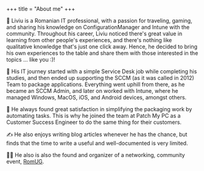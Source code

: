 +++
title = "About me"
+++

:wave: Liviu is a Romanian IT professional, with a passion for traveling, gaming, and sharing his knowledge on ConfigurationManager and Intune with the community. Throughout his career, Liviu noticed there's great value in learning from other people's experiences, and there's nothing like qualitative knowledge that's just one click away. Hence, he decided to bring his own experiences to the table and share them with those interested in the topics … like you :)!

:rocket: His IT journey started with a simple Service Desk job while completing his studies, and then ended up supporting the SCCM (as it was called in 2012) Team to package applications. Everything went uphill from there, as he became an SCCM Admin, and later on worked with Intune, where he managed Windows, MacOS, iOS, and Android devices, amongst others.

:robot: He always found great satisfaction in simplifying the packaging work by automating tasks. This is why he joined the team at Patch My PC as a Customer Success Engineer to do the same thing for their customers.

:writing_hand: He also enjoys writing blog articles whenever he has the chance, but finds that the time to write a useful and well-documented is very limited.

:man_technologist: He also is also the found and organizer of a networking, community event, [RomUG](https://romug.ro/).
